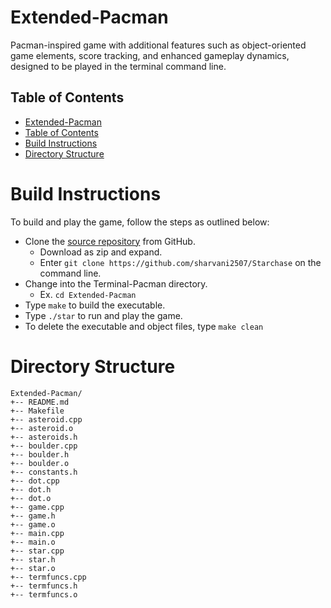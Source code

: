 # Extended-Pacman

Pacman-inspired game with additional features such as object-oriented game elements, score tracking, and enhanced gameplay dynamics, designed to be played in the terminal command line.

## Table of Contents  
* [Extended-Pacman](#extended-pacman)
* [Table of Contents](#table-of-contents)  
* [Build Instructions](#build-instructions)  
* [Directory Structure](#directory-structure)

Build Instructions
======
To build and play the game, follow the steps as outlined below:

* Clone the [source repository](https://github.com/sharvani2507/Starchase) from GitHub.
	* Download as zip and expand.
	* Enter `git clone https://github.com/sharvani2507/Starchase` on the command line.
* Change into the Terminal-Pacman directory.
	* Ex. `cd Extended-Pacman`
* Type `make` to build the executable.
* Type `./star` to run and play the game.
* To delete the executable and object files, type `make clean`


Directory Structure
======
```
Extended-Pacman/
+-- README.md
+-- Makefile
+-- asteroid.cpp
+-- asteroid.o
+-- asteroids.h
+-- boulder.cpp
+-- boulder.h
+-- boulder.o
+-- constants.h
+-- dot.cpp
+-- dot.h
+-- dot.o
+-- game.cpp
+-- game.h
+-- game.o
+-- main.cpp
+-- main.o
+-- star.cpp
+-- star.h
+-- star.o
+-- termfuncs.cpp
+-- termfuncs.h
+-- termfuncs.o
```
